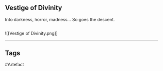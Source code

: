 ## Vestige of Divinity
Into darkness, horror, madness...
So goes the descent.
## 
![[Vestige of Divinity.png]]

---
## Tags
#Artefact